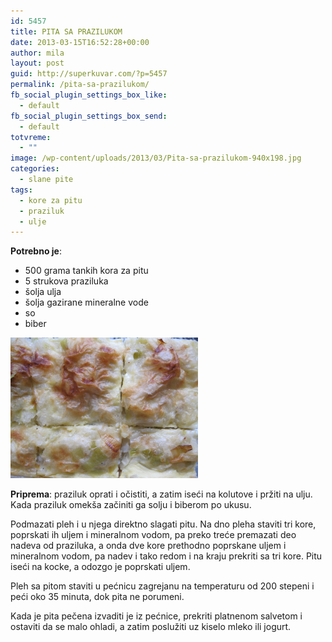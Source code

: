 ```yaml
---
id: 5457
title: PITA SA PRAZILUKOM
date: 2013-03-15T16:52:28+00:00
author: mila
layout: post
guid: http://superkuvar.com/?p=5457
permalink: /pita-sa-prazilukom/
fb_social_plugin_settings_box_like:
  - default
fb_social_plugin_settings_box_send:
  - default
totvreme:
  - ""
image: /wp-content/uploads/2013/03/Pita-sa-prazilukom-940x198.jpg
categories:
  - slane pite
tags:
  - kore za pitu
  - praziluk
  - ulje
---
```

**Potrebno je**:

  * 500 grama tankih kora za pitu
  * 5 strukova praziluka
  * šolja ulja
  * šolja gazirane mineralne vode
  * so
  * biber

<img class="alignnone size-medium wp-image-5458" src="/wp-content/uploads/2013/03/Pita-sa-prazilukom-1024x768.jpg" alt="Pita sa prazilukom" width="300" height="225" /> 

**Priprema**: praziluk oprati i očistiti, a zatim iseći na kolutove i pržiti na ulju. Kada praziluk omekša začiniti ga solju i biberom po ukusu.

Podmazati pleh i u njega direktno slagati pitu. Na dno pleha staviti tri kore, poprskati ih uljem i mineralnom vodom, pa preko treće premazati deo nadeva od praziluka, a onda dve kore prethodno poprskane uljem i mineralnom vodom, pa nadev i tako redom i na kraju prekriti sa tri kore. Pitu iseći na kocke, a odozgo je poprskati uljem.

Pleh sa pitom staviti u pećnicu zagrejanu na temperaturu od 200 stepeni i peći oko 35 minuta, dok pita ne porumeni.

Kada je pita pečena izvaditi je iz pećnice, prekriti platnenom salvetom i ostaviti da se malo ohladi, a zatim poslužiti uz kiselo mleko ili jogurt.